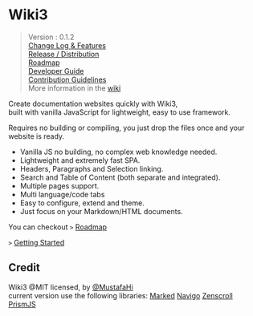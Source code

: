 
# Wiki3

> Version : 0.1.2  
> [Change Log & Features](https://github.com/MustafaHi/Wiki3/wiki/Change-log-&-Features)  
> [Release / Distribution](/Release)  
> [Roadmap](https://github.com/MustafaHi/Wiki3/wiki/Roadmap)  
> [Developer Guide](https://github.com/MustafaHi/Wiki3/wiki/Dev-Guide)  
> [Contribution Guidelines](https://github.com/MustafaHi/Wiki3/wiki/Dev-Guide)  
> More information in the [wiki](https://github.com/MustafaHi/Wiki3/wiki)  

Create documentation websites quickly with Wiki3,  
built with vanilla JavaScript for lightweight, easy to use framework.  

Requires no building or compiling, you just drop the files once and your website is ready.

+ Vanilla JS no building, no complex web knowledge needed.
+ Lightweight and extremely fast SPA.
+ Headers, Paragraphs and Selection linking.
+ Search and Table of Content (both separate and integrated).
+ Multiple pages support.
+ Multi language/code tabs
+ Easy to configure, extend and theme.
+ Just focus on your Markdown/HTML documents.

You can checkout `>` [Roadmap](https://github.com/MustafaHi/Wiki3/wiki/Roadmap)


`>` [Getting Started](/Wiki3/Main/Getting%20Started/Installation)


## Credit
Wiki3 @MIT licensed, by [@MustafaHi](https://github.com/MustafaHi)  
current version use the following libraries: 
[Marked](https://github.com/markedjs/marked)
[Navigo](https://github.com/krasimir/navigo)
[Zenscroll](https://github.com/zengabor/zenscroll)
[PrismJS](https://github.com/PrismJS/prism)

